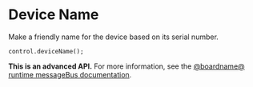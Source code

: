 # Device Name

Make a friendly name for the device based on its serial number.

```sig
control.deviceName();
```

**This is an advanced API.**  For more information, see the
[@boardname@ runtime messageBus documentation](https://lancaster-university.github.io/microbit-docs/ubit/messageBus/).

